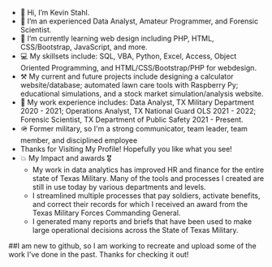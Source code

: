 - 👋 Hi, I’m Kevin Stahl. 
- 👀 I’m an experienced Data Analyst, Amateur Programmer, and Forensic Scientist.
- 🌱 I’m currently learning web design including PHP, HTML, CSS/Bootstrap, JavaScript, and more.
- 💻 My skillsets include: SQL, VBA, Python, Excel, Access, Object Oriented Programming, and HTML/CSS/Bootstrap/PHP for webdesign.
- ⚒️ My current and future projects include designing a calculator website/database; automated lawn care tools with Raspberry Py; educational simulations, and a stock market simulation/analysis website.
- 🏢 My work experience includes: Data Analyst, TX Military Department 2020 - 2021; Operations Analyst, TX National Guard OLS 2021 - 2022; Forensic Scientist, TX Department of Public Safety 2021 - Present.
- 🪖 Former military, so I'm a strong communicator, team leader, team member, and disciplined employee 
- Thanks for Visiting My Profile! Hopefully you like what you see!
- 💥 My Impact and awards 🎖️ 
  - My work in data analytics has improved HR and finance for the entire state of Texas Military. Many of the tools and processes I created are still in use today by various departments and levels.
  - I streamlined multiple processes that pay soldiers, activate benefits, and correct their records for which I received an award from the Texas Military Forces Commanding General.
  - I generated many reports and briefs that have been used to make large operational decisions across the State of Texas Military.

##I am new to github, so I am working to recreate and upload some of the work I've done in the past. Thanks for checking it out!

<!---
kwstahl/kwstahl is a ✨ special ✨ repository because its `README.md` (this file) appears on your GitHub profile.
You can click the Preview link to take a look at your changes.
--->
